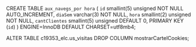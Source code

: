 CREATE TABLE `aux_navegs_por hora` (
  `id` smallint(5) unsigned NOT NULL AUTO_INCREMENT,
  `diaSem` varchar(3) NOT NULL,
  `hora` smallint(2) unsigned NOT NULL,
  `cantClientes` smallint(5) unsigned DEFAULT 0,
  PRIMARY KEY (`id`)
) ENGINE=InnoDB DEFAULT CHARSET=utf8mb4;

ALTER TABLE c19353_elc.us_visitas DROP COLUMN mostrarCartelCookies;
